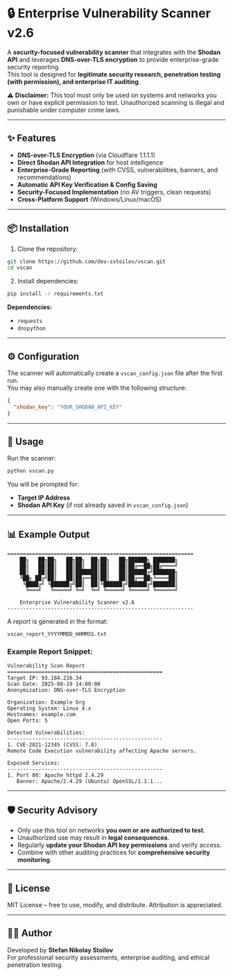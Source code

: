 # 🔒 Enterprise Vulnerability Scanner v2.6

A **security-focused vulnerability scanner** that integrates with the **Shodan API** and leverages **DNS-over-TLS encryption** to provide enterprise-grade security reporting.  
This tool is designed for **legitimate security research, penetration testing (with permission), and enterprise IT auditing**.  

⚠️ **Disclaimer:** This tool must only be used on systems and networks you own or have explicit permission to test. Unauthorized scanning is illegal and punishable under computer crime laws.

---

## ✨ Features

- **DNS-over-TLS Encryption** (via Cloudflare 1.1.1.1)  
- **Direct Shodan API Integration** for host intelligence  
- **Enterprise-Grade Reporting** (with CVSS, vulnerabilities, banners, and recommendations)  
- **Automatic API Key Verification & Config Saving**  
- **Security-Focused Implementation** (no AV triggers, clean requests)  
- **Cross-Platform Support** (Windows/Linux/macOS)

---

## 📦 Installation

1. Clone the repository:

```bash
git clone https://github.com/dev-sstoilov/vscan.git
cd vscan
```

2. Install dependencies:

```bash
pip install -r requirements.txt
```

**Dependencies:**
- `requests`
- `dnspython`

---

## ⚙️ Configuration

The scanner will automatically create a `vscan_config.json` file after the first run.  
You may also manually create one with the following structure:

```json
{
  "shodan_key": "YOUR_SHODAN_API_KEY"
}
```

---

## 🚀 Usage

Run the scanner:

```bash
python vscan.py
```

You will be prompted for:

- **Target IP Address**
- **Shodan API Key** (if not already saved in `vscan_config.json`)

---

## 📊 Example Output

```
============================================================
    ██╗   ██╗██╗   ██╗██╗  ██╗██╗   ██╗██████╗ ███████╗
    ██║   ██║██║   ██║██║  ██║██║   ██║██╔══██╗██╔════╝
    ██║   ██║██║   ██║███████║██║   ██║██████╔╝███████╗
    ╚██╗ ██╔╝██║   ██║██╔══██║██║   ██║██╔══██╗╚════██║
     ╚████╔╝ ╚██████╔╝██║  ██║╚██████╔╝██████╔╝███████║
      ╚═══╝   ╚═════╝ ╚═╝  ╚═╝ ╚═════╝ ╚═════╝ ╚══════╝

    Enterprise Vulnerability Scanner v2.6
------------------------------------------------------------
```

A report is generated in the format:

```
vscan_report_YYYYMMDD_HHMMSS.txt
```

### Example Report Snippet:
```
Vulnerability Scan Report
==================================================
Target IP: 93.184.216.34
Scan Date: 2025-08-19 14:00:00
Anonymization: DNS-over-TLS Encryption

Organization: Example Org
Operating System: Linux 4.x
Hostnames: example.com
Open Ports: 5

Detected Vulnerabilities:
--------------------------------------------------
1. CVE-2021-12345 (CVSS: 7.8)
Remote Code Execution vulnerability affecting Apache servers.

Exposed Services:
--------------------------------------------------
1. Port 80: Apache httpd 2.4.29
   Banner: Apache/2.4.29 (Ubuntu) OpenSSL/1.1.1...
```

---

## 🛡️ Security Advisory

- Only use this tool on networks **you own or are authorized to test**.  
- Unauthorized use may result in **legal consequences**.  
- Regularly **update your Shodan API key permissions** and verify access.  
- Combine with other auditing practices for **comprehensive security monitoring**.  

---

## 📜 License

MIT License – free to use, modify, and distribute. Attribution is appreciated.  

---

## 👨‍💻 Author

Developed by **Stefan Nikolay Stoilov**  
For professional security assessments, enterprise auditing, and ethical penetration testing.  
